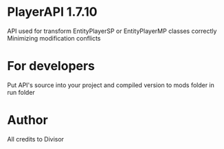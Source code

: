 # PlayerAPI 1.7.10
API used for transform EntityPlayerSP or EntityPlayerMP classes correctly  
Minimizing modification conflicts

# For developers
Put API's source into your project and compiled version to mods folder in run folder

# Author
All credits to Divisor
